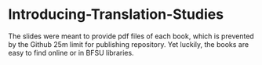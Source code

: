 # Introducing-Translation-Studies
The slides were meant to provide pdf files of each book, which is prevented by the Github 25m limit for publishing repository. Yet luckily, the books are easy to find online or in BFSU libraries. 
